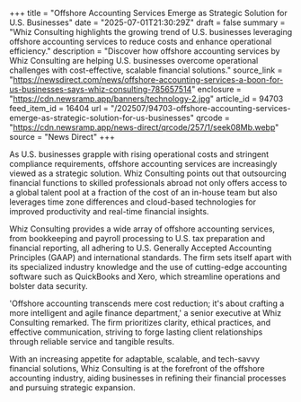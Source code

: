 +++
title = "Offshore Accounting Services Emerge as Strategic Solution for U.S. Businesses"
date = "2025-07-01T21:30:29Z"
draft = false
summary = "Whiz Consulting highlights the growing trend of U.S. businesses leveraging offshore accounting services to reduce costs and enhance operational efficiency."
description = "Discover how offshore accounting services by Whiz Consulting are helping U.S. businesses overcome operational challenges with cost-effective, scalable financial solutions."
source_link = "https://newsdirect.com/news/offshore-accounting-services-a-boon-for-us-businesses-says-whiz-consulting-785657514"
enclosure = "https://cdn.newsramp.app/banners/technology-2.jpg"
article_id = 94703
feed_item_id = 16404
url = "/202507/94703-offshore-accounting-services-emerge-as-strategic-solution-for-us-businesses"
qrcode = "https://cdn.newsramp.app/news-direct/qrcode/257/1/seek08Mb.webp"
source = "News Direct"
+++

<p>As U.S. businesses grapple with rising operational costs and stringent compliance requirements, offshore accounting services are increasingly viewed as a strategic solution. Whiz Consulting points out that outsourcing financial functions to skilled professionals abroad not only offers access to a global talent pool at a fraction of the cost of an in-house team but also leverages time zone differences and cloud-based technologies for improved productivity and real-time financial insights.</p><p>Whiz Consulting provides a wide array of offshore accounting services, from bookkeeping and payroll processing to U.S. tax preparation and financial reporting, all adhering to U.S. Generally Accepted Accounting Principles (GAAP) and international standards. The firm sets itself apart with its specialized industry knowledge and the use of cutting-edge accounting software such as QuickBooks and Xero, which streamline operations and bolster data security.</p><p>'Offshore accounting transcends mere cost reduction; it's about crafting a more intelligent and agile finance department,' a senior executive at Whiz Consulting remarked. The firm prioritizes clarity, ethical practices, and effective communication, striving to forge lasting client relationships through reliable service and tangible results.</p><p>With an increasing appetite for adaptable, scalable, and tech-savvy financial solutions, Whiz Consulting is at the forefront of the offshore accounting industry, aiding businesses in refining their financial processes and pursuing strategic expansion.</p>